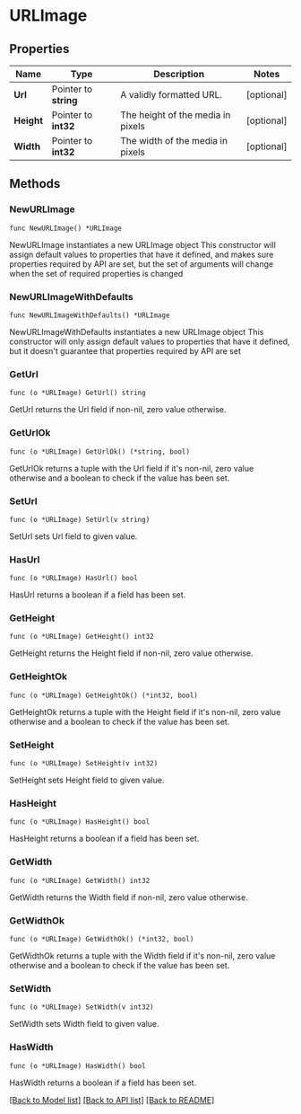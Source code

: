 # URLImage

## Properties

Name | Type | Description | Notes
------------ | ------------- | ------------- | -------------
**Url** | Pointer to **string** | A validly formatted URL. | [optional] 
**Height** | Pointer to **int32** | The height of the media in pixels | [optional] 
**Width** | Pointer to **int32** | The width of the media in pixels | [optional] 

## Methods

### NewURLImage

`func NewURLImage() *URLImage`

NewURLImage instantiates a new URLImage object
This constructor will assign default values to properties that have it defined,
and makes sure properties required by API are set, but the set of arguments
will change when the set of required properties is changed

### NewURLImageWithDefaults

`func NewURLImageWithDefaults() *URLImage`

NewURLImageWithDefaults instantiates a new URLImage object
This constructor will only assign default values to properties that have it defined,
but it doesn't guarantee that properties required by API are set

### GetUrl

`func (o *URLImage) GetUrl() string`

GetUrl returns the Url field if non-nil, zero value otherwise.

### GetUrlOk

`func (o *URLImage) GetUrlOk() (*string, bool)`

GetUrlOk returns a tuple with the Url field if it's non-nil, zero value otherwise
and a boolean to check if the value has been set.

### SetUrl

`func (o *URLImage) SetUrl(v string)`

SetUrl sets Url field to given value.

### HasUrl

`func (o *URLImage) HasUrl() bool`

HasUrl returns a boolean if a field has been set.

### GetHeight

`func (o *URLImage) GetHeight() int32`

GetHeight returns the Height field if non-nil, zero value otherwise.

### GetHeightOk

`func (o *URLImage) GetHeightOk() (*int32, bool)`

GetHeightOk returns a tuple with the Height field if it's non-nil, zero value otherwise
and a boolean to check if the value has been set.

### SetHeight

`func (o *URLImage) SetHeight(v int32)`

SetHeight sets Height field to given value.

### HasHeight

`func (o *URLImage) HasHeight() bool`

HasHeight returns a boolean if a field has been set.

### GetWidth

`func (o *URLImage) GetWidth() int32`

GetWidth returns the Width field if non-nil, zero value otherwise.

### GetWidthOk

`func (o *URLImage) GetWidthOk() (*int32, bool)`

GetWidthOk returns a tuple with the Width field if it's non-nil, zero value otherwise
and a boolean to check if the value has been set.

### SetWidth

`func (o *URLImage) SetWidth(v int32)`

SetWidth sets Width field to given value.

### HasWidth

`func (o *URLImage) HasWidth() bool`

HasWidth returns a boolean if a field has been set.


[[Back to Model list]](../README.md#documentation-for-models) [[Back to API list]](../README.md#documentation-for-api-endpoints) [[Back to README]](../README.md)


